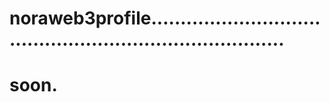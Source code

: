# noraweb3profile............................................................................
# soon.
